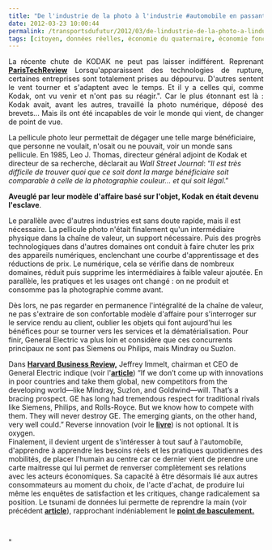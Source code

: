 ```yaml
---
title: "De l'industrie de la photo à l'industrie #automobile en passant par #GE"
date: 2012-03-23 10:00:44
permalink: /transportsdufutur/2012/03/de-lindustrie-de-la-photo-a-lindustrie-automobile-en-passant-par-ge-2.html
tags: [citoyen, données réelles, économie du quaternaire, économie fonctionnalité, General Electric, intelligence collective, internet, partage de données, Service de mobilité]
---
```


<p style="text-align: justify">La récente chute de KODAK ne peut pas laisser indifférent. Reprenant <a href="http://www.paristechreview.com/2012/02/20/kodak-lecons-faillite/" target="_blank"><strong>ParisTechReview</strong></a> Lorsqu'apparaissent des technologies de rupture, certaines entreprises  sont totalement prises au dépourvu. D'autres sentent le vent tourner et  s'adaptent avec le temps. Et il y a celles qui, comme Kodak, ont vu  venir et n'ont pas su réagir.". Car le plus étonnant est là : Kodak avait, avant les autres, travaillé la photo numérique, déposé des brevets... Mais ils ont été incapables de voir le monde qui vient, de changer de point de vue.</p> <p style=""text-align: justify"">La pellicule photo leur permettait de dégager une telle marge bénéficiaire, que personne ne voulait, n'osait ou ne pouvait, voir un monde sans pellicule. En 1985, Leo J. Thomas, directeur général adjoint de Kodak et directeur de sa recherche, déclarait au <em>Wall Street Journal</em>:  “<em>Il est très difficile de trouver quoi que ce soit dont la marge  bénéficiaire soit comparable à celle de la photographie couleur… et qui  soit légal</em>.”</p> <p style=""text-align: justify""><strong>Aveuglé par leur modèle d'affaire basé sur l'objet, Kodak en était devenu l'esclave</strong>.</p>   <!--more-->   <p style=""text-align: justify"">Le parallèle avec d'autres industries est sans doute rapide, mais il est nécessaire. La pellicule photo n'était finalement qu'un intermédiaire physique dans la chaîne de valeur, un support nécessaire. Puis des progrès technologiques dans d'autres domaines ont conduit à faire chuter les prix des appareils numériques, enclenchant une courbe d'apprentissage et des réductions de prix. Le numérique, cela se vérifie dans de nombreux domaines, réduit puis supprime les intermédiaires à faible valeur ajoutée. En parallèle, les pratiques et les usages ont changé : on ne produit et consomme pas la photographie comme avant.</p> <p style=""text-align: justify"">Dès lors, ne pas regarder en permanence l'intégralité de la chaîne de valeur, ne pas s'extraire de son confortable modèle d'affaire pour s'interroger sur le service rendu au client, oublier les objets qui font aujourd'hui les bénéfices pour se tourner vers les services et la dématérialisation. Pour finir, General Electric va plus loin et considère que ces concurrents principaux ne sont pas Siemens ou Philips, mais Mindray ou Suzlon.</p> <div style=""text-align: justify"">Dans <a href=""http://www.slideshare.net/transportsdufutur/reverse-innovation-12118449"" target=""_blank""><strong>Harvard Business Review,</strong></a> Jeffrey Immelt, chairman et CEO de General Electric indique (voir l'<a href=""http://www.gereports.com/reverse-innovation-how-ge-is-disrupting-itself/"" target=""_blank""><strong>article</strong></a>) “If we don’t come up with  innovations in poor countries and take them global, new competitors from  the developing world—like Mindray, Suzlon, and Goldwind—will. That’s a  bracing prospect. GE has long had tremendous respect for traditional  rivals like Siemens, Philips, and Rolls-Royce. But we know how to  compete with them. They will never destroy GE. The emerging giants, on  the other hand, very well could.” Reverse innovation (voir le <a href=""http://www.amazon.com/Reverse-Innovation-Create-Home-Everywhere/dp/1422157644"" target=""_blank""><strong>livre</strong></a>) is not optional.  It is oxygen.</div> <div style=""text-align: justify"">Finalement, il devient urgent de s'intéresser à tout sauf à l'automobile, d'apprendre à apprendre les besoins réels et les pratiques quotidiennes des mobilités, de placer l'humain au centre car ce dernier vient de prendre une carte maitresse qui lui permet de renverser complètement ses relations avec les acteurs économiques. Sa capacité à être désormais lié aux autres consommateurs au moment du choix, de l'acte d'achat, de produire lui même les enquêtes de satisfaction et les critiques, change radicalement sa position. Le tsunami de données lui permette de reprendre la main (voir précédent <a href="https://gabrielplassat.github.io/transportsdufutur/2011/08/le-reverse-marketing-utilisant-le-tsunami-des-donnees-le-consommateur-reprend-la-main-quelles-conseq.html"" target=""_blank""><strong>article</strong></a>), rapprochant indéniablement le <a href="https://gabrielplassat.github.io/transportsdufutur/2012/01/le-point-de-basculement-automobile-siege-mobile-20-tippingpoint.html"" target=""_blank""><strong>point de basculement.</strong><br /></a></div> <p style=""text-align: justify""> </p>"
